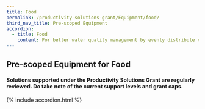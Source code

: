 ```yaml
---
title: Food
permalink: /productivity-solutions-grant/Equipment/food/
third_nav_title: Pre-scoped Equipment
accordion:
  - title: Food
    content: For better water quality management by evenly distribute compressed air/ oxygen to increase dissolved oxygen concentration.<br/><br/><a href='/productivity-solutions-grant/solutionrepo/solution2120' target='_blank' style='color:#037e8a'>Aeration System/ Oxygenation System</a><br/><br/><br/>Automatic devices for measuring or estimating the number of fish at a waterbody in a period.<br/><br/><a href='/productivity-solutions-grant/solutionrepo/solution2121' target='_blank' style='color:#037e8a'>Automated Fish Counter/ Fish Biomass Estimation System</a><br/><br/><br/>Automatic fish graders to sort fish by species/ sizes/ weight while minimizing the impact on the fishes.<br/><br/><a href='/productivity-solutions-grant/solutionrepo/solution2122' target='_blank' style='color:#037e8a'>Automated Fish Sorter/ Grader</a><br/><br/><br/>Automatic vaccination machine that increases accuracy and rate of vaccination, and minimize the stress on fish.<br/><br/><a href='/productivity-solutions-grant/solutionrepo/solution2123' target='_blank' style='color:#037e8a'>Automated Fish Vaccination</a><br/><br/><br/>Automated irrigation & dosing with help of timers, sensors or computers or mechanical appliances.<br/><br/><a href='/productivity-solutions-grant/solutionrepo/solution2124' target='_blank' style='color:#037e8a'>Automated Irrigation & Dosing System</a><br/><br/><br/>Automated mixer/ compacter to handle a variety of growing media as well as various degrees of  thorough mixing to meet growing requirements.<br/><br/><a href='/productivity-solutions-grant/solutionrepo/solution2125' target='_blank' style='color:#037e8a'>Automated Mixer/ Compacter for Growing Media</a><br/><br/><br/>Automated line to slaughter livestock from cutting, deskinning and deboning lines, etc<br/><br/><a href='/productivity-solutions-grant/solutionrepo/solution2126' target='_blank' style='color:#037e8a'>Automated Slaughtering Equipment</a><br/><br/><br/>Egg pack printing system or pack labelling system which allow the user to fully customize their label.<br/><br/><a href='/productivity-solutions-grant/solutionrepo/solution2127' target='_blank' style='color:#037e8a'>Automatic egg case labelling machine</a><br/><br/><br/>A system that automates the feeding/ drinking process at a predetermined time and ensures that animals are fed with precision with reduced feed/ water wastage. It includes the components that makes up the automatic feeding/ drinking system, e.g. container (hopper), mechanism for distribution, control unit for starting / stopping the distribution mechanism, etc.<br/><br/><a href='/productivity-solutions-grant/solutionrepo/solution2128' target='_blank' style='color:#037e8a'>Automatic Feeding/ Drinking System</a><br/><br/><br/>To harvest produce automatically to reduce manual tasks and improve manpower productivity. It includes the control unit and cutting system.<br/><br/><a href='/productivity-solutions-grant/solutionrepo/solution2129' target='_blank' style='color:#037e8a'>Automatic Harvester</a><br/><br/><br/>A machine that completes transplantation of the plug seedlings of vegetables.<br/><br/><a href='/productivity-solutions-grant/solutionrepo/solution2130' target='_blank' style='color:#037e8a'>Automatic Seed Plug Transplanter</a><br/><br/><br/>A machine that sow seeds at a specified depth and position and ensures uniform and consistent seed distribution<br/><br/><a href='/productivity-solutions-grant/solutionrepo/solution2131' target='_blank' style='color:#037e8a'>Automatic Seed Sowing Machine</a><br/><br/><br/>To cultivate produce in a controlled environment that isolates and protects them from external factors.<br/><br/><a href='/productivity-solutions-grant/solutionrepo/solution2132' target='_blank' style='color:#037e8a'>Closed Containment System</a><br/><br/><br/>A conveyor system that automates farming processes which includes production, feeding, post-harvesting, packing, etc.<br/><br/><a href='/productivity-solutions-grant/solutionrepo/solution2133' target='_blank' style='color:#037e8a'>Conveyor System for transporting materials</a><br/><br/><br/>A machine used to wash crates and trays used for farming.<br/><br/><a href='/productivity-solutions-grant/solutionrepo/solution2134' target='_blank' style='color:#037e8a'>Crate/ Tray washing machine</a><br/><br/><br/>Fish cultivation system with monitoring and control system<br/><br/><a href='/productivity-solutions-grant/solutionrepo/solution2135' target='_blank' style='color:#037e8a'>Culture Tank System with Water Monitoring and Control System</a><br/><br/><br/>Dehullers (or shakers) that are capable of efficiently hulling, rinsing and conveying bean sprouts in a single operation.<br/><br/><a href='/productivity-solutions-grant/solutionrepo/solution2136' target='_blank' style='color:#037e8a'>Dehusking Machine/ Shaker</a><br/><br/><br/>A machine used to place ear tags into the ears of cattle, sheep, goats, and pigs to provide a means of animal identification.<br/><br/><a href='/productivity-solutions-grant/solutionrepo/solution2137' target='_blank' style='color:#037e8a'>Ear Tagging Machine</a><br/><br/><br/>Automatic chicken egg collector is used to collect eggs. Using the machine can reduce the egg damage rate.<br/><br/><a href='/productivity-solutions-grant/solutionrepo/solution2138' target='_blank' style='color:#037e8a'>Egg Collection Systems</a><br/><br/><br/>Egg grader machine also called egg sorter machine where the eggs are divided into several grades according to weight. Egg sorting can be connected with to egg testing, egg washing, egg ink jet printer, egg packing device, etc.<br/><br/><a href='/productivity-solutions-grant/solutionrepo/solution2139' target='_blank' style='color:#037e8a'>Egg Grading and Inspection System</a><br/><br/><br/>Integrated egg processing system to process eggs into liquid, hardboiled or pasteurized egg products<br/><br/><a href='/productivity-solutions-grant/solutionrepo/solution2140' target='_blank' style='color:#037e8a'>Egg Processing Machine</a><br/><br/><br/>Egg washing system equipped with a combination of spray nozzles and brushes to wash egg.<br/><br/><a href='/productivity-solutions-grant/solutionrepo/solution2141' target='_blank' style='color:#037e8a'>Egg Washing System</a><br/><br/><br/>A disinfection system for vehicles / personnel entering farm premises to prevent contamination. It helps to ensure good biosecurity, decontamination, disinfection and sanitation.<br/><br/><a href='/productivity-solutions-grant/solutionrepo/solution2142' target='_blank' style='color:#037e8a'>Enhanced vehicular/ personnel disinfection system</a><br/><br/><br/>A machine to mix and chop up the grass for animal feed.<br/><br/><a href='/productivity-solutions-grant/solutionrepo/solution2143' target='_blank' style='color:#037e8a'>Grass Processing Machine</a><br/><br/><br/>Hi-jack cleaning machine for sterilisation and cleaning of production facilities<br/><br/><a href='/productivity-solutions-grant/solutionrepo/solution2144' target='_blank' style='color:#037e8a'>Hi-jack Cleaning Machinery</a><br/><br/><br/>A device that increases humidity in farm premises for more optimal plant growth.<br/><br/><a href='/productivity-solutions-grant/solutionrepo/solution2145' target='_blank' style='color:#037e8a'>Humidifier Equipment</a><br/><br/><br/>For cultivation of mushrooms and other fungi. The laminar flow cabinet provides laboratory conditions and minimises/ prevents contamination.<br/><br/><a href='/productivity-solutions-grant/solutionrepo/solution2146' target='_blank' style='color:#037e8a'>Inoculation Cabinet (Laminar flow cabinet)</a><br/><br/><br/>An equipment that ensure safe, gentle, fast way to transfer fish.<br/><br/><a href='/productivity-solutions-grant/solutionrepo/solution2147' target='_blank' style='color:#037e8a'>Live Fish Pump</a><br/><br/><br/>A treatment system that results in a final product which is germ-free and allows an easy control of exhaust air and odour, e.g. Aerobic/ Anaerobic fermentation system/ composting system<br/><br/><a href='/productivity-solutions-grant/solutionrepo/solution2148' target='_blank' style='color:#037e8a'>Manure Treatment System</a><br/><br/><br/>A machine that provides an efficient and convenient way of milking animals, with minimal stress on animals.<br/><br/><a href='/productivity-solutions-grant/solutionrepo/solution2149' target='_blank' style='color:#037e8a'>Milking Machine</a><br/><br/><br/>A machine that automates the packing and labelling processes of farm production with high speed and high degree of precision.<br/><br/><a href='/productivity-solutions-grant/solutionrepo/solution2150' target='_blank' style='color:#037e8a'>Packaging & Labelling Machine</a><br/><br/><br/>Milk pasteurizer machine to eliminate pathogenic bacteria harmful to health, and preserve milk quality as much as possible.<br/><br/><a href='/productivity-solutions-grant/solutionrepo/solution2151' target='_blank' style='color:#037e8a'>Pasteurisation Equipment/ Plant</a><br/><br/><br/>Animal feed pellet machine also known as feed pelletizer machine; it allows you to make feed material into pellets easily.<br/><br/><a href='/productivity-solutions-grant/solutionrepo/solution2152' target='_blank' style='color:#037e8a'>Pelleting Machine</a><br/><br/><br/>A production system with reduced water exchange and use of biofiltration / environmental filtration to provide a suitable habitat for fish or seafood. An RAS can reduce the need for fresh, clean water while still maintaining a healthy environment for marine animals.<br/><br/><a href='/productivity-solutions-grant/solutionrepo/solution2153' target='_blank' style='color:#037e8a'>Recirculating Aquaculture System</a><br/><br/><br/>A washing robot / machine for cleaning of farming equipment to eliminate the need for personnel to enter hazardous environment. It includes tank cleaning robots, net cleaning robots, underwater robots, inspection robots, etc.<br/><br/><a href='/productivity-solutions-grant/solutionrepo/solution2154' target='_blank' style='color:#037e8a'>Robot Cleaner </a><br/><br/><br/>A system that stores and converts solar energy into electrical energy for farm usage to improve resource efficiency and sustainability.<br/><br/><a href='/productivity-solutions-grant/solutionrepo/solution2155' target='_blank' style='color:#037e8a'>Solar Panels System and Energy Storage System</a><br/><br/><br/>A machine that eliminates harmful microorganisms and pathogens for healthy growth of produce, e.g. Autoclave or steam steriliser for soil or media treatment.<br/><br/><a href='/productivity-solutions-grant/solutionrepo/solution2156' target='_blank' style='color:#037e8a'>Sterilizer Equipment</a><br/><br/><br/>A machine that mix and fill substrate bags with various nutrients that's necessary for growing of crops.<br/><br/><a href='/productivity-solutions-grant/solutionrepo/solution2157' target='_blank' style='color:#037e8a'>Substrate Mixing and Packing Machine</a><br/><br/><br/>A system that rapidly cools from produce to extend shelf life and be more energy efficient.<br/><br/><a href='/productivity-solutions-grant/solutionrepo/solution2158' target='_blank' style='color:#037e8a'>Vacuum Cooler Equipment</a><br/><br/><br/>A machine to wash all kinds of vegetables and fruits. It effectively separates the impurities and degrade the residual pesticides.<br/><br/><a href='/productivity-solutions-grant/solutionrepo/solution2159' target='_blank' style='color:#037e8a'>Vegetable Washing Machine</a><br/><br/><br/>A system that accurately weigh the produce according to the pre-set quantity and weight, and automatically transported to the packaging station to ensure that the quantity and weight of the packaged products meet the requirements.<br/><br/><a href='/productivity-solutions-grant/solutionrepo/solution2160' target='_blank' style='color:#037e8a'>Vegetable Weighing and Packing System</a><br/><br/><br/>A system for filtration of water used for farming to improve growing conditions, prevent diseases and increase yield.<br/><br/><a href='/productivity-solutions-grant/solutionrepo/solution2161' target='_blank' style='color:#037e8a'>Water Filtration System</a><br/><br/><br/>A system for wastewater treatment to improve the water quality before the water is reused or discharged.<br/><br/><a href='/productivity-solutions-grant/solutionrepo/solution2162' target='_blank' style='color:#037e8a'>Water Treatment System for Water Recirculation or Discharge</a><br/>
---
```


## Pre-scoped Equipment for Food

#### Solutions supported under the Productivity Solutions Grant are regularly reviewed. Do take note of the current support levels and grant caps.

{% include accordion.html %}

<!-- <meta http-equiv="REFRESH" content="0;url=https://www.gobusiness.gov.sg/productivity-solutions-grant/"> -->